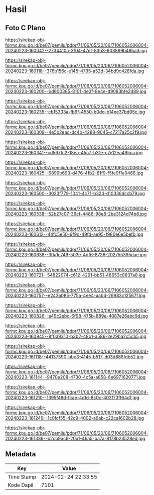 # Hasil

## Foto C Plano

https://sirekap-obj-formc.kpu.go.id/be07/pemilu/pdpr/71/06/05/20/06/7106052006004-20240223-160042--2734410a-3f04-47ef-83b3-903899b48ba3.jpg

https://sirekap-obj-formc.kpu.go.id/be07/pemilu/pdpr/71/06/05/20/06/7106052006004-20240223-160118--376b156c-e145-4795-a52d-34bd9c428fda.jpg

https://sirekap-obj-formc.kpu.go.id/be07/pemilu/pdpr/71/06/05/20/06/7106052006004-20240223-160200--bd600385-8101-4e3f-8e4e-d9083bfe2d89.jpg

https://sirekap-obj-formc.kpu.go.id/be07/pemilu/pdpr/71/06/05/20/06/7106052006004-20240223-160235--cb15333a-fb9f-4550-b0dd-b14ee37bd05c.jpg

https://sirekap-obj-formc.kpu.go.id/be07/pemilu/pdpr/71/06/05/20/06/7106052006004-20240223-160309--4e5b2eac-dc4b-4288-9045-c7217a25c2f9.jpg

https://sirekap-obj-formc.kpu.go.id/be07/pemilu/pdpr/71/06/05/20/06/7106052006004-20240223-160341--cd567fc2-18ea-45a7-b31e-c7e12ea495ca.jpg

https://sirekap-obj-formc.kpu.go.id/be07/pemilu/pdpr/71/06/05/20/06/7106052006004-20240223-160425--6899b693-d476-4fb2-81f9-f5fe9f1e0466.jpg

https://sirekap-obj-formc.kpu.go.id/be07/pemilu/pdpr/71/06/05/20/06/7106052006004-20240223-160500--3023f779-1041-4c71-b324-d10336dccb79.jpg

https://sirekap-obj-formc.kpu.go.id/be07/pemilu/pdpr/71/06/05/20/06/7106052006004-20240223-160538--52b27c07-36cf-4486-98e8-2be3124d74b6.jpg

https://sirekap-obj-formc.kpu.go.id/be07/pemilu/pdpr/71/06/05/20/06/7106052006004-20240223-160612--44fc5e50-9f9d-49fd-ae95-f980e6e5befb.jpg

https://sirekap-obj-formc.kpu.go.id/be07/pemilu/pdpr/71/06/05/20/06/7106052006004-20240223-160638--30a1c749-503e-4df6-8736-202755395dae.jpg

https://sirekap-obj-formc.kpu.go.id/be07/pemilu/pdpr/71/06/05/20/06/7106052006004-20240223-160721--54822074-c612-4291-bb51-48653c8837a8.jpg

https://sirekap-obj-formc.kpu.go.id/be07/pemilu/pdpr/71/06/05/20/06/7106052006004-20240223-160757--e243a085-775a-4ee4-aab4-26983c12567f.jpg

https://sirekap-obj-formc.kpu.go.id/be07/pemilu/pdpr/71/06/05/20/06/7106052006004-20240223-160826--a49c2ebc-6f98-475b-889e-4087e26abc9d.jpg

https://sirekap-obj-formc.kpu.go.id/be07/pemilu/pdpr/71/06/05/20/06/7106052006004-20240223-160945--8f0d9310-b3b2-48b1-a586-2e29ba2c5cb5.jpg

https://sirekap-obj-formc.kpu.go.id/be07/pemilu/pdpr/71/06/05/20/06/7106052006004-20240223-161118--44137390-bbe3-4145-b517-d03d888fdb52.jpg

https://sirekap-obj-formc.kpu.go.id/be07/pemilu/pdpr/71/06/05/20/06/7106052006004-20240223-161144--9470e208-4730-4c5a-a858-6e6971620771.jpg

https://sirekap-obj-formc.kpu.go.id/be07/pemilu/pdpr/71/06/05/20/06/7106052006004-20240223-161210--1395f48d-fcae-4c1d-8c0c-403f73ff64d1.jpg

https://sirekap-obj-formc.kpu.go.id/be07/pemilu/pdpr/71/06/05/20/06/7106052006004-20240223-161249--1c0fcf55-42c9-4002-a6ab-c22ca1602b28.jpg

https://sirekap-obj-formc.kpu.go.id/be07/pemilu/pdpr/71/06/05/20/06/7106052006004-20240223-161336--b2cb9ac9-20a1-46a5-ba7a-8178b23528ed.jpg


## Metadata

| Key        | Value               |
| ---------- | ------------------- |
| Time Stamp | 2024-02-24 22:33:55 |
| Kode Dapil | 7101                |



